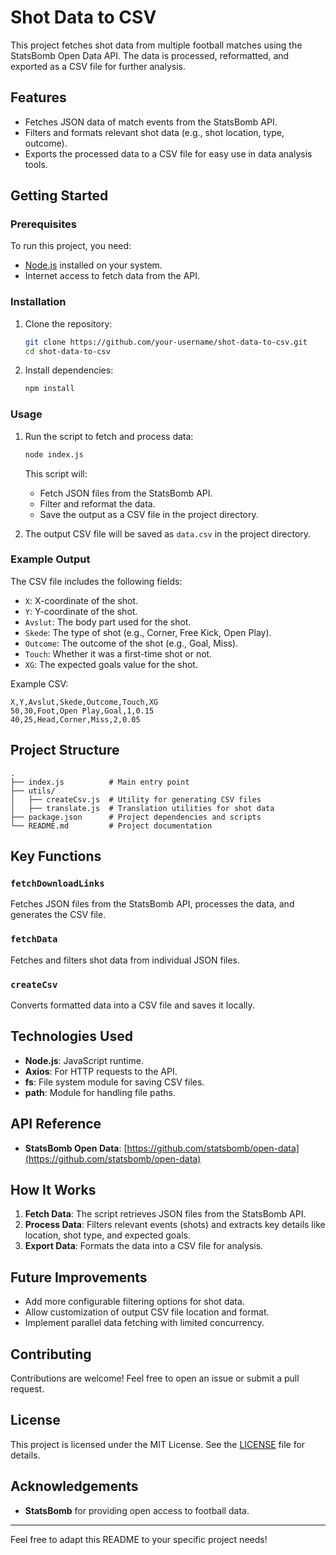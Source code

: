# Shot Data to CSV

This project fetches shot data from multiple football matches using the StatsBomb Open Data API. The data is processed, reformatted, and exported as a CSV file for further analysis.

## Features

- Fetches JSON data of match events from the StatsBomb API.
- Filters and formats relevant shot data (e.g., shot location, type, outcome).
- Exports the processed data to a CSV file for easy use in data analysis tools.

## Getting Started

### Prerequisites

To run this project, you need:

- [Node.js](https://nodejs.org/) installed on your system.
- Internet access to fetch data from the API.

### Installation

1. Clone the repository:
   ```bash
   git clone https://github.com/your-username/shot-data-to-csv.git
   cd shot-data-to-csv
   ```
2. Install dependencies:
   ```bash
   npm install
   ```

### Usage

1. Run the script to fetch and process data:

   ```bash
   node index.js
   ```

   This script will:

   - Fetch JSON files from the StatsBomb API.
   - Filter and reformat the data.
   - Save the output as a CSV file in the project directory.

2. The output CSV file will be saved as `data.csv` in the project directory.

### Example Output

The CSV file includes the following fields:

- `X`: X-coordinate of the shot.
- `Y`: Y-coordinate of the shot.
- `Avslut`: The body part used for the shot.
- `Skede`: The type of shot (e.g., Corner, Free Kick, Open Play).
- `Outcome`: The outcome of the shot (e.g., Goal, Miss).
- `Touch`: Whether it was a first-time shot or not.
- `XG`: The expected goals value for the shot.

Example CSV:

```csv
X,Y,Avslut,Skede,Outcome,Touch,XG
50,30,Foot,Open Play,Goal,1,0.15
40,25,Head,Corner,Miss,2,0.05
```

## Project Structure

```
.
├── index.js          # Main entry point
├── utils/
│   ├── createCsv.js  # Utility for generating CSV files
│   ├── translate.js  # Translation utilities for shot data
├── package.json      # Project dependencies and scripts
└── README.md         # Project documentation
```

## Key Functions

### `fetchDownloadLinks`

Fetches JSON files from the StatsBomb API, processes the data, and generates the CSV file.

### `fetchData`

Fetches and filters shot data from individual JSON files.

### `createCsv`

Converts formatted data into a CSV file and saves it locally.

## Technologies Used

- **Node.js**: JavaScript runtime.
- **Axios**: For HTTP requests to the API.
- **fs**: File system module for saving CSV files.
- **path**: Module for handling file paths.

## API Reference

- **StatsBomb Open Data**: [https://github.com/statsbomb/open-data](https://github.com/statsbomb/open-data)

## How It Works

1. **Fetch Data**: The script retrieves JSON files from the StatsBomb API.
2. **Process Data**: Filters relevant events (shots) and extracts key details like location, shot type, and expected goals.
3. **Export Data**: Formats the data into a CSV file for analysis.

## Future Improvements

- Add more configurable filtering options for shot data.
- Allow customization of output CSV file location and format.
- Implement parallel data fetching with limited concurrency.

## Contributing

Contributions are welcome! Feel free to open an issue or submit a pull request.

## License

This project is licensed under the MIT License. See the [LICENSE](LICENSE) file for details.

## Acknowledgements

- **StatsBomb** for providing open access to football data.

---

Feel free to adapt this README to your specific project needs!
